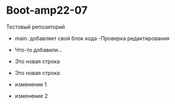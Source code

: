 # Boot-amp22-07
Тестовый репозиторий

- main: добавляет свой блок кода
-Проверка редактирования
- Что-то добавили...

- Это новая строка
- Это новая строка

- изменения 1

- изменение 2
